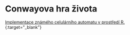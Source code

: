 # Conwayova hra života
[Implementace známého celulárního automatu v prostředí R.](http://shiny.statest.cz:3838/Conwayova_hra_zivota/){:target="_blank"}
